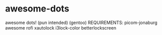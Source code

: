 # awesome-dots
awesome dots! (pun intended)
(gentoo)
REQUIREMENTS:
picom-jonaburg
awesome 
rofi
xautolock
i3lock-color
betterlockscreen
